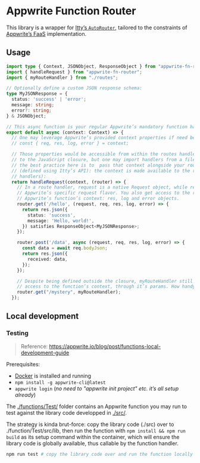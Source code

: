 # Appwrite Function Router

This library is a wrapper for [Itty’s `AutoRouter`](https://itty.dev/itty-router/concepts), tailored to the constraints of [Appwrite’s FaaS](https://appwrite.io/docs/products/functions/develop) implementation.

## Usage

```ts
import type { Context, JSONObject, ResponseObject } from "appwrite-fn-router"
import { handleRequest } from "appwrite-fn-router";
import { myRouteHandler } from "./routes";

// Optionally define a custom JSON response schema:
type MyJSONResponse = {
  status: 'success' | 'error';
  message: string;
  error?: string;
} & JSONObject;

// This async function is your regular Appwrite’s mandatory function handler:
export default async (context: Context) => {
  // One may leverage Appwrite’s provided context properties if need be:
  // const { req, res, log, error } = context;

  // Those properties would be accessible from within the routes handlers thanks
  // to the JavaScript closure, but one may import handlers from a file, so
  // the best practice here is to  pass that context alongside your routes
  // (defined using Itty’s API): the context is made available to the route
  // handlers):
  return handleRequest(context, (router) => {
    // In a route handler, request is a native Request object, while req is the
    // Appwrite’s specific request flavor. You also get access to the rest of
    // Appwrite’s function’s context: res, log and error objects.
    router.get('/hello', (request, req, res, log, error) => {
      return res.json({
        status: 'success',
        message: 'Hello, world!',
      }) satisfies ResponseObject<MyJSONResponse>;
    });

    router.post('/data', async (request, req, res, log, error) => {
      const data = await req.bodyJson;
      return res.json({
        received: data,
      });
    });

    // Despite being defined outside the closure, myRouteHandler still has
    // access to the function’s context, through it’s params. How handy!
    router.get("/mystery", myRouteHandler);
  });
```

## Local development

### Testing

> Reference: https://appwrite.io/blog/post/functions-local-development-guide

Prerequisites:

- [Docker](https://www.docker.com/) is installed and running
- `npm install -g appwrite-cli@latest`
- `appwrite login` (_no need to "appwrite init project" etc. it’s all setup already_)

The [./functions/Test/](https://github.com/kaibun/appwrite-fn-router/tree/main/functions/Test/) folder contains an Appwrite function you may run to test against the library code developped in [./src/](https://github.com/kaibun/appwrite-fn-router/tree/main/src/).

The strategy is kinda brut-force: copy the library code (./src) over to ./function/Test/src/lib, then run the function with `npm install && npm run build` as its setup command within the container, which will ensure the library code is globally available, thus callable by the function handler.

```sh
npm run test # copy the library code over and run the function locally with Docker
```
